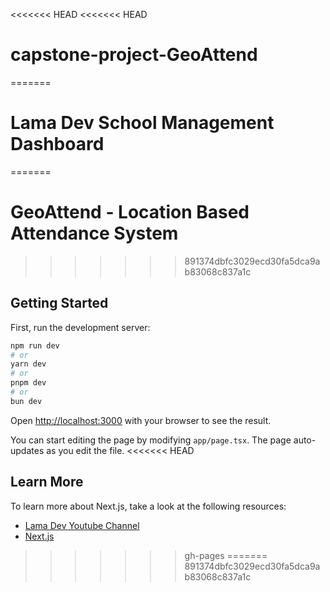 <<<<<<< HEAD
<<<<<<< HEAD
# capstone-project-GeoAttend
=======
# Lama Dev School Management Dashboard
=======
# GeoAttend - Location Based Attendance System
>>>>>>> 891374dbfc3029ecd30fa5dca9ab83068c837a1c

## Getting Started

First, run the development server:

```bash
npm run dev
# or
yarn dev
# or
pnpm dev
# or
bun dev
```

Open [http://localhost:3000](http://localhost:3000) with your browser to see the result.

You can start editing the page by modifying `app/page.tsx`. The page auto-updates as you edit the file.
<<<<<<< HEAD

## Learn More

To learn more about Next.js, take a look at the following resources:

- [Lama Dev Youtube Channel](https://youtube.com/lamadev) 
- [Next.js](https://nextjs.org/learn)
>>>>>>> gh-pages
=======
>>>>>>> 891374dbfc3029ecd30fa5dca9ab83068c837a1c
